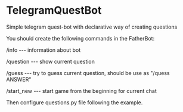 # TelegramQuestBot
Simple telegram quest-bot with declarative way of creating questions

You should create the following commands in the FatherBot:

/info --- information about bot

/question --- show current question

/guess --- try to guess current question, should be use as "/quess ANSWER"

/start_new --- start game from the beginning for current chat


Then configure questions.py file following the example.
